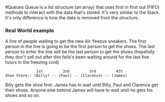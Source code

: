 #Queues
Queue is a list structure (an array) that uses first in first out (FIFO) methods to interact with the data that's stored.  It's very similar to the Stack.  It's only difference is how the data is removed from the structure.

### Real World example
A line of people waiting to get the new Air Yeezus sneakers.  The first person in the line is going to be the first person to get the shoes. The last person to enter the line will be the last person to get the shoes (hopefully they don't sell out after this fella's been waiting around for the last five hours in the freezing cold)

```
              1st         2nd         3rd         4th
Shoe Store:: (Billy) -- (Paul) -- (Clarence) -- (James)

```

Billy gets the shoe first. James has to wait until Billy, Paul and Clarence get their shoes.  Anyone else behind James will have to wait until he gets his shoes and so on.



